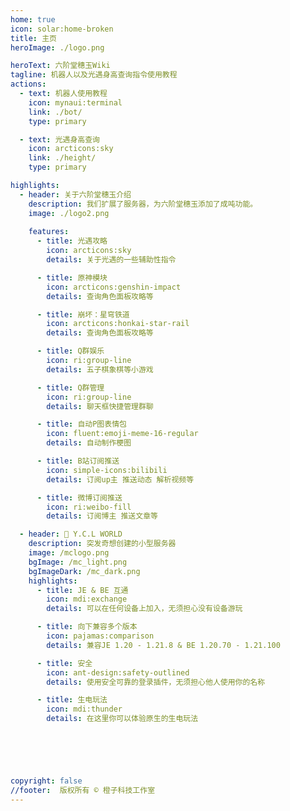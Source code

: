 ```yaml
---
home: true
icon: solar:home-broken
title: 主页
heroImage: ./logo.png

heroText: 六阶堂穗玉Wiki
tagline: 机器人以及光遇身高查询指令使用教程
actions:
  - text: 机器人使用教程
    icon: mynaui:terminal
    link: ./bot/
    type: primary

  - text: 光遇身高查询
    icon: arcticons:sky
    link: ./height/
    type: primary

highlights:
  - header: 关于六阶堂穗玉介绍
    description: 我们扩展了服务器，为六阶堂穗玉添加了成吨功能。
    image: ./logo2.png
    
    features:
      - title: 光遇攻略
        icon: arcticons:sky
        details: 关于光遇的一些辅助性指令

      - title: 原神模块
        icon: arcticons:genshin-impact
        details: 查询角色面板攻略等

      - title: 崩坏：星穹铁道
        icon: arcticons:honkai-star-rail
        details: 查询角色面板攻略等

      - title: Q群娱乐
        icon: ri:group-line
        details: 五子棋象棋等小游戏

      - title: Q群管理
        icon: ri:group-line
        details: 聊天框快捷管理群聊

      - title: 自动P图表情包
        icon: fluent:emoji-meme-16-regular
        details: 自动制作梗图

      - title: B站订阅推送
        icon: simple-icons:bilibili
        details: 订阅up主 推送动态 解析视频等

      - title: 微博订阅推送
        icon: ri:weibo-fill
        details: 订阅博主 推送文章等

  - header: 🌠 Y.C.L WORLD
    description: 突发奇想创建的小型服务器
    image: /mclogo.png
    bgImage: /mc_light.png
    bgImageDark: /mc_dark.png
    highlights:
      - title: JE & BE 互通
        icon: mdi:exchange
        details: 可以在任何设备上加入，无须担心没有设备游玩

      - title: 向下兼容多个版本
        icon: pajamas:comparison
        details: 兼容JE 1.20 - 1.21.8 & BE 1.20.70 - 1.21.100

      - title: 安全
        icon: ant-design:safety-outlined
        details: 使用安全可靠的登录插件，无须担心他人使用你的名称

      - title: 生电玩法
        icon: mdi:thunder
        details: 在这里你可以体验原生的生电玩法

     




copyright: false
//footer:  版权所有 © 橙子科技工作室
---
```


